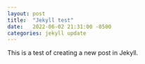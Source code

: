 ```yaml
---
layout: post
title:  "Jekyll test"
date:   2022-06-02 21:31:00 -0500
categories: jekyll update
---
```


This is a test of creating a new post in Jekyll.
